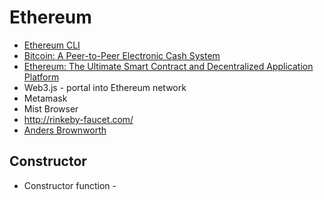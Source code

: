 # Ethereum
* [Ethereum CLI](https://ethereum.org/cli)
* [Bitcoin: A Peer-to-Peer Electronic Cash System](https://bitcoin.org/bitcoin.pdf)
* [Ethereum: The Ultimate Smart Contract and Decentralized Application Platform ](http://web.archive.org/web/20131228111141/http://vbuterin.com/ethereum.html)
* Web3.js - portal into Ethereum network
* Metamask
* Mist Browser
* http://rinkeby-faucet.com/
* [Anders Brownworth](https://anders.com/)
## Constructor
* Constructor function - 
